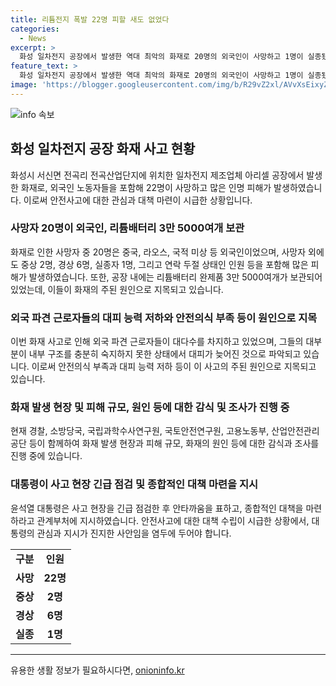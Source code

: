 ```yaml
---
title: 리튬전지 폭발 22명 피할 새도 없었다
categories:
  - News
excerpt: >
  화성 일차전지 공장에서 발생한 역대 최악의 화재로 20명의 외국인이 사망하고 1명이 실종됐다. 22명의 사망자 중 2명을 제외한 대부분이 외국인이며, 미국과 라오스 등 여러 국적이 확인되지 않은 상태이다. 이번 화재는 안전사고 불감증이 원인으로 지목되며, 외국인 근로자들의 대다수는 대피를 제대로 하지 못한 것으로 보인다. 현재 사고 원인과 인명 피해 상황을 파악하기 위해 수사 및 감식이 진행 중이며, 대통령이 긴급 대책 마련을 요구했다.
feature_text: >
  화성 일차전지 공장에서 발생한 역대 최악의 화재로 20명의 외국인이 사망하고 1명이 실종됐다. 22명의 사망자 중 2명을 제외한 대부분이 외국인이며, 미국과 라오스 등 여러 국적이 확인되지 않은 상태이다. 이번 화재는 안전사고 불감증이 원인으로 지목되며, 외국인 근로자들의 대다수는 대피를 제대로 하지 못한 것으로 보인다. 현재 사고 원인과 인명 피해 상황을 파악하기 위해 수사 및 감식이 진행 중이며, 대통령이 긴급 대책 마련을 요구했다.
image: 'https://blogger.googleusercontent.com/img/b/R29vZ2xl/AVvXsEixyZcFfHzMRdzZMjFBmAUKJYCLCGyLL1o632UiGVXcaFdKo_bkvkuCioo0uUKlGfBVcT3P84aROyZIXSBEx3Aw5nCQ3pTgDom1WDC4m8eifvWiAmWEEVb4x6G_l8C0QH225ldMjyaFvpxGEBGNO37VmDTDMHGhJPq73UglMfDca1-0aw/s1600/blogspot.png'
---
```


<p><img src="https://blogger.googleusercontent.com/img/b/R29vZ2xl/AVvXsEixyZcFfHzMRdzZMjFBmAUKJYCLCGyLL1o632UiGVXcaFdKo_bkvkuCioo0uUKlGfBVcT3P84aROyZIXSBEx3Aw5nCQ3pTgDom1WDC4m8eifvWiAmWEEVb4x6G_l8C0QH225ldMjyaFvpxGEBGNO37VmDTDMHGhJPq73UglMfDca1-0aw/s1600/blogspot.png" alt="info 속보" /></p>

<h2 data-ke-size="size26">화성 일차전지 공장 화재 사고 현황</h2>

<p data-ke-size="size16">화성시 서신면 전곡리 전곡산업단지에 위치한 일차전지 제조업체 아리셀 공장에서 발생한 화재로, 외국인 노동자들을 포함해 22명이 사망하고 많은 인명 피해가 발생하였습니다. 이로써 안전사고에 대한 관심과 대책 마련이 시급한 상황입니다.</p>

<h3>사망자 20명이 외국인, 리튬배터리 3만 5000여개 보관</h3>

<p data-ke-size="size16">화재로 인한 사망자 중 20명은 중국, 라오스, 국적 미상 등 외국인이었으며, 사망자 외에도 중상 2명, 경상 6명, 실종자 1명, 그리고 연락 두절 상태인 인원 등을 포함해 많은 피해가 발생하였습니다. 또한, 공장 내에는 리튬배터리 완제품 3만 5000여개가 보관되어 있었는데, 이들이 화재의 주된 원인으로 지목되고 있습니다.</p>

<h3>외국 파견 근로자들의 대피 능력 저하와 안전의식 부족 등이 원인으로 지목</h3>

<p data-ke-size="size16">이번 화재 사고로 인해 외국 파견 근로자들이 대다수를 차지하고 있었으며, 그들의 대부분이 내부 구조를 충분히 숙지하지 못한 상태에서 대피가 늦어진 것으로 파악되고 있습니다. 이로써 안전의식 부족과 대피 능력 저하 등이 이 사고의 주된 원인으로 지목되고 있습니다.</p>

<h3>화재 발생 현장 및 피해 규모, 원인 등에 대한 감식 및 조사가 진행 중</h3>

<p data-ke-size="size16">현재 경찰, 소방당국, 국립과학수사연구원, 국토안전연구원, 고용노동부, 산업안전관리공단 등이 함께하여 화재 발생 현장과 피해 규모, 화재의 원인 등에 대한 감식과 조사를 진행 중에 있습니다.</p>

<h3>대통령이 사고 현장 긴급 점검 및 종합적인 대책 마련을 지시</h3>

<p data-ke-size="size16">윤석열 대통령은 사고 현장을 긴급 점검한 후 안타까움을 표하고, 종합적인 대책을 마련하라고 관계부처에 지시하였습니다. 안전사고에 대한 대책 수립이 시급한 상황에서, 대통령의 관심과 지시가 진지한 사안임을 염두에 두어야 합니다.</p>

<table>
  <tr>
    <td style="text-align: center; height: 17px;"><b>구분</b></td>
    <td style="text-align: center; height: 17px;"><b>인원</b></td>
  </tr>
  <tr>
    <td style="text-align: center; height: 17px;"><b>사망</b></td>
    <td style="text-align: center; height: 17px;"><b>22명</b></td>
  </tr>
  <tr>
    <td style="text-align: center; height: 17px;"><b>중상</b></td>
    <td style="text-align: center; height: 17px;"><b>2명</b></td>
  </tr>
  <tr>
    <td style="text-align: center; height: 17px;"><b>경상</b></td>
    <td style="text-align: center; height: 17px;"><b>6명</b></td>
  </tr>
  <tr>
    <td style="text-align: center; height: 17px;"><b>실종</b></td>
    <td style="text-align: center; height: 17px;"><b>1명</b></td>
  </tr>
</table>

<hr>
유용한 생활 정보가 필요하시다면, <a href="https://onioninfo.kr" rel="dofollow">onioninfo.kr</a>


